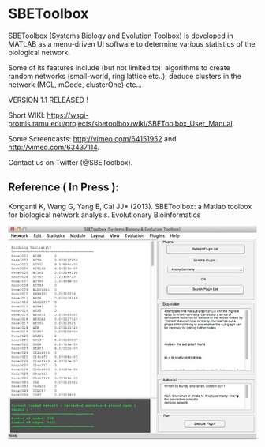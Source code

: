 SBEToolbox
==========

SBEToolbox (Systems Biology and Evolution Toolbox) is developed in MATLAB as a menu-driven UI software to determine various statistics of the biological network. 

Some of its features include (but not limited to): algorithms to create random networks (small-world, ring lattice etc..), deduce clusters in the network (MCL, mCode, clusterOne) etc...

VERSION 1.1 RELEASED !  

Short WIKI: https://wsgi-promis.tamu.edu/projects/sbetoolbox/wiki/SBEToolbox_User_Manual.

Some Screencasts: http://vimeo.com/64151952 and http://vimeo.com/63437114.

Contact us on Twitter (@SBEToolbox).

Reference ( In Press ):
-----------------------
Konganti K, Wang G, Yang E, Cai JJ* (2013). SBEToolbox: a Matlab toolbox for biological network analysis. Evolutionary Bioinformatics    

![SBEToolbox v1.0 UI](help/img/SBEToolbox_ScrShot_1.png)
